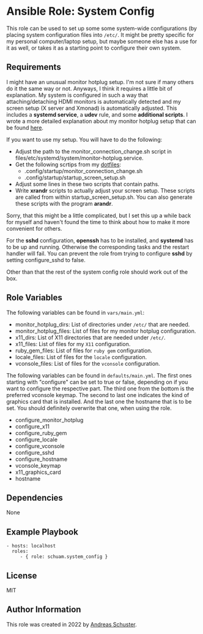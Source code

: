 # Ansible Role: System Config

This role can be used to set up some some system-wide configurations (by
placing system configuration files into `/etc/`. It might be pretty specific
for my personal computer/laptop setup, but maybe someone else has a use for it
as well, or takes it as a starting point to configure their own system.


## Requirements

I might have an unusual monitor hotplug setup. I'm not sure if many others do
it the same way or not. Anyways, I think it requires a little bit of
explanation. My system is configured in such a way that attaching/detaching
HDMI monitors is automatically detected and my screen setup (X server and
Xmonad) is automatically adjusted. This includes a **systemd service**, a
**udev** rule, and some **additional scripts**. I wrote a more detailed
explanation about my monitor hotplug setup that can be found
[here](https://schuam.de/en/posts/82276148b1.html).

If you want to use my setup. You will have to do the following:

- Adjust the path to the monitor_connection_change.sh script in
  files/etc/systemd/system/monitor-hotplug.service.
- Get the following scrtips from my
  [dotfiles](https://github.com/schuam/.dotfiles/):
  - .config/startup/monitor_connection_change.sh
  - .config/startup/startup_screen_setup.sh
- Adjust some lines in these two scripts that contain paths.
- Write **xrandr** scripts to actually adjust your screen setup. These scripts
  are called from within startup_screen_setup.sh. You can also generate these
  scripts with the program **arandr**.

Sorry, that this might be a little complicated, but I set this up a while back
for myself and haven't found the time to think about how to make it more
convenient for others.

For the **sshd** configuration, **openssh** has to be installed, and
**systemd** has to be up and running. Otherwise the corresponding tasks and
the restart handler will fail. You can prevent the role from trying to
configure **sshd** by setting configure_sshd to false.

Other than that the rest of the system config role should work out of the box.


## Role Variables

The following variables can be found in `vars/main.yml`:

- monitor_hotplug_dirs: List of directories under `/etc/` that are needed.
- monitor_hotplug_files: List of files for my monitor hotplug configuration.
- x11_dirs: List of X11 directories that are needed under `/etc/`.
- x11_files: List of files for my `X11` configuration.
- ruby_gem_files: List of files for `ruby gem` configuration.
- locale_files: List of files for the `locale` configuration.
- vconsole_files: List of files for the `vconsole` configuration.


The following variables can be found in `defaults/main.yml`. The first ones
starting with "configure" can be set to true or false, depending on if you want
to configure the respective part. The third one from the bottom  is the
preferred vconsole keymap. The second to last one indicates the kind of
graphics card that is installed. And the last one the hostname that is to be
set. You should definitely overwrite that one, when using the role.

- configure_monitor_hotplug
- configure_x11
- configure_ruby_gem
- configure_locale
- configure_vconsole
- configure_sshd
- configure_hostname
- vconsole_keymap
- x11_graphics_card
- hostname


## Dependencies

None


## Example Playbook

    - hosts: localhost
      roles:
         - { role: schuam.system_config }

## License

MIT


## Author Information

This role was created in 2022 by [Andreas Schuster](https://www.schuam.de/).

